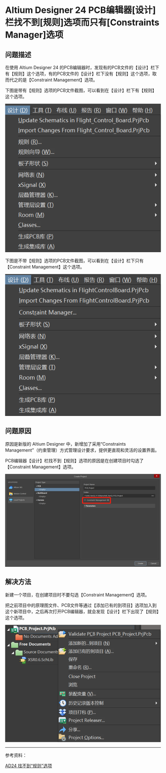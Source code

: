 # Altium Designer 24 PCB编辑器[设计]栏找不到[规则]选项而只有[Constraints Manager]选项

## 问题描述

在使用 Altium Designer 24 的PCB编辑器时，发现有的PCB文件的【设计】栏下有【规则】这个选项，有的PCB文件的【设计】栏下没有【规则】这个选项，取而代之的是【Constraint Management】选项。

下图是带有【规则】选项的PCB文件截图，可以看到在【设计】栏下有【规则】这个选项。

<div align=center><img src="Altium Designer 24 PCB编辑器[设计]栏找不到[规则]选项而只有[Constraints Manager]选项/屏幕截图1.png" width="600"></div>

下图是不带【规则】选项的PCB文件截图，可以看到在【设计】栏下只有【Constraint Management】这个选项。

<div align=center><img src="Altium Designer 24 PCB编辑器[设计]栏找不到[规则]选项而只有[Constraints Manager]选项/屏幕截图2.png" width="600"></div>

## 问题原因

原因是新版的 Altium Designer 中，新增加了采用“Constraints Management”（约束管理）方式管理设计要求，提供更直观和灵活的设置界面。

PCB编辑器【设计】栏找不到【规则】选项的原因是在创建项目时勾选了【Constraint Management】选项。

<div align=center><img src="Altium Designer 24 PCB编辑器[设计]栏找不到[规则]选项而只有[Constraints Manager]选项/微信截图_20250330220016.png" width="800"></div>

## 解决方法

新建一个项目，在创建项目时不要勾选【Constraint Management】选项。

把之前项目中的原理图文件、PCB文件等通过【添加已有的到项目】选项加入到这个新项目中，之后再次打开PCB编辑器，就会发现【设计】栏下出现了【规则】这个选项。

<div align=center><img src="Altium Designer 24 PCB编辑器[设计]栏找不到[规则]选项而只有[Constraints Manager]选项/屏幕截图3.png" width="600"></div>

****

参考资料：

[AD24 找不到“规则”选项](https://blog.csdn.net/Outer_s/article/details/136962977)